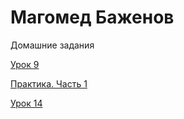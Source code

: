 

# Магомед Баженов
Домашние задания


[Урок 9](https://alxhawke.github.io/lesson_9/ "Урок 9")


[Практика. Часть 1](https://alxhawke.github.io/practic_1/ "Практика. Часть 1")


[Урок 14](https://alxhawke.github.io/lesson_1/ "Урок 14")
